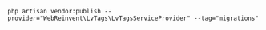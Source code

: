 `php artisan vendor:publish --provider="WebReinvent\LvTags\LvTagsServiceProvider" --tag="migrations"`
